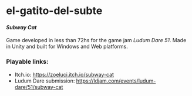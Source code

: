 # el-gatito-del-subte
#### _Subway Cat_
Game developed in less than 72hs for the game jam _Ludum Dare 51_. Made in Unity and built for Windows and Web platforms.

### Playable links:
- Itch.io: https://zoeluci.itch.io/subway-cat  
- Ludum Dare submission: https://ldjam.com/events/ludum-dare/51/subway-cat
